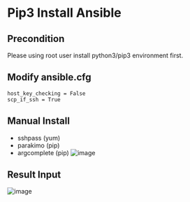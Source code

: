 # Pip3 Install Ansible


## Precondition

Please using root user install python3/pip3 environment first.


## Modify ansible.cfg

```shell
host_key_checking = False
scp_if_ssh = True
```

## Manual Install

- sshpass (yum)
- parakimo (pip)
- argcomplete (pip)
![image](https://user-images.githubusercontent.com/58482090/166137292-3d6dabc9-fdee-49b8-837a-c99086133229.png)


## Result Input
![image](https://user-images.githubusercontent.com/58482090/166137628-250bd18d-3933-4778-bd8e-61568a41d0bf.png)
